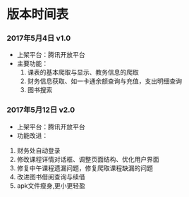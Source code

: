 # 版本时间表

### 2017年5月4日  v1.0

- 上架平台：腾讯开放平台
- 主要功能：
    1. 课表的基本爬取与显示、教务信息的爬取
    2. 财务信息获取、如一卡通余额查询与充值，支出明细查询
    3. 图书搜索

### 2017年5月12日  v2.0

- 上架平台：腾讯开放平台
- 功能改进：
 1. 财务处自动登录
 2. 修改课程详情对话框、调整页面结构、优化用户界面
 3. 修复中午课程遗漏问题，修复爬取课程缺漏的问题
 4. 改进图书借阅查询与续借
 5. apk文件瘦身,更小更轻盈